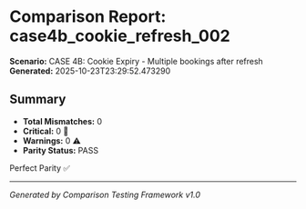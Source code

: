 # Comparison Report: case4b_cookie_refresh_002
**Scenario:** CASE 4B: Cookie Expiry - Multiple bookings after refresh
**Generated:** 2025-10-23T23:29:52.473290

## Summary
- **Total Mismatches:** 0
- **Critical:** 0 🚨
- **Warnings:** 0 ⚠️
- **Parity Status:** PASS

Perfect Parity ✅

---
*Generated by Comparison Testing Framework v1.0*